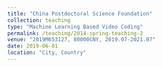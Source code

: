 ```yaml
---
title: "China Postdoctoral Science Foundation"
collection: teaching
type: "Machine Learning Based Video Coding"
permalink: /teaching/2014-spring-teaching-2
venue: "2019M653127, 80000CNY, 2019.07-2021.07"
date: 2019-06-01
location: "City, Country"
---
```

